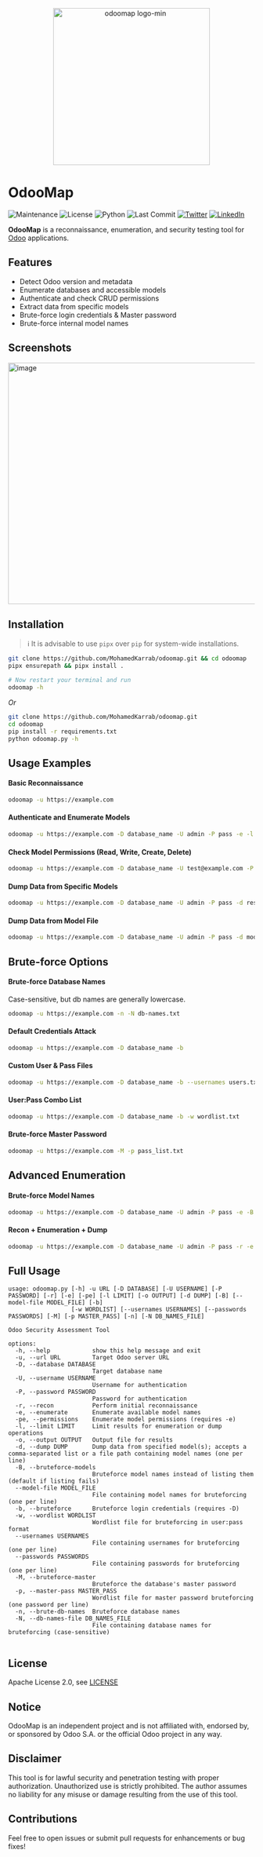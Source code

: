 <div align="center">
  <a><img width="320" height="320" alt="odoomap logo-min" src="https://github.com/user-attachments/assets/f55b8312-227e-4db8-82a6-300271758555" />
</a>
</div>

# OdooMap
![Maintenance](https://img.shields.io/badge/Maintained%3F-yes-green.svg)
![License](https://img.shields.io/badge/License-Apache_2.0-blue.svg)
![Python](https://img.shields.io/badge/Python-3.9-blue)
![Last Commit](https://img.shields.io/github/last-commit/MohamedKarrab/odoomap)
[![Twitter](https://img.shields.io/twitter/url/https/twitter.com/cloudposse.svg?style=social&label=%20%40_karrab)](https://x.com/_Karrab)
[![LinkedIn](https://img.shields.io/badge/-LinkedIn-black.svg?style=flat-square&logo=linkedin&colorB=555)](https://www.linkedin.com/in/mohamedkarrab/)


**OdooMap** is a reconnaissance, enumeration, and security testing tool for [Odoo](https://www.odoo.com/) applications.

## Features

- Detect Odoo version and metadata
- Enumerate databases and accessible models
- Authenticate and check CRUD permissions
- Extract data from specific models
- Brute-force login credentials & Master password
- Brute-force internal model names

## Screenshots

<img width="967" height="492" alt="image" src="https://github.com/user-attachments/assets/e95c3eee-a665-4690-a4dd-36f1c4d8dbe3" />

## Installation
> :information_source: It is advisable to use `pipx` over `pip` for system-wide installations.
```bash
git clone https://github.com/MohamedKarrab/odoomap.git && cd odoomap
pipx ensurepath && pipx install .

# Now restart your terminal and run
odoomap -h
```
*Or*
```bash
git clone https://github.com/MohamedKarrab/odoomap.git
cd odoomap
pip install -r requirements.txt
python odoomap.py -h
```

## Usage Examples

#### Basic Reconnaissance

```bash
odoomap -u https://example.com
```

#### Authenticate and Enumerate Models

```bash
odoomap -u https://example.com -D database_name -U admin -P pass -e -l 200 -o models.txt
```

#### Check Model Permissions (Read, Write, Create, Delete)

```bash
odoomap -u https://example.com -D database_name -U test@example.com -P pass -e -p -l 10
```

#### Dump Data from Specific Models

```bash
odoomap -u https://example.com -D database_name -U admin -P pass -d res.users,res.partner -o ./output.txt
```

#### Dump Data from Model File

```bash
odoomap -u https://example.com -D database_name -U admin -P pass -d models.txt -o ./dump
```


## Brute-force Options

#### Brute-force Database Names
Case-sensitive, but db names are generally lowercase.
```bash
odoomap -u https://example.com -n -N db-names.txt
```

#### Default Credentials Attack

```bash
odoomap -u https://example.com -D database_name -b
```

#### Custom User & Pass Files

```bash
odoomap -u https://example.com -D database_name -b --usernames users.txt --passwords passes.txt
```

#### User\:Pass Combo List

```bash
odoomap -u https://example.com -D database_name -b -w wordlist.txt
```

#### Brute-force Master Password

```bash
odoomap -u https://example.com -M -p pass_list.txt
```

## Advanced Enumeration

#### Brute-force Model Names

```bash
odoomap -u https://example.com -D database_name -U admin -P pass -e -B --model-file models.txt
```

#### Recon + Enumeration + Dump

```bash
odoomap -u https://example.com -D database_name -U admin -P pass -r -e -p -d res.users -o ./output
```


## Full Usage

```
usage: odoomap.py [-h] -u URL [-D DATABASE] [-U USERNAME] [-P PASSWORD] [-r] [-e] [-pe] [-l LIMIT] [-o OUTPUT] [-d DUMP] [-B] [--model-file MODEL_FILE] [-b]
                  [-w WORDLIST] [--usernames USERNAMES] [--passwords PASSWORDS] [-M] [-p MASTER_PASS] [-n] [-N DB_NAMES_FILE]

Odoo Security Assessment Tool

options:
  -h, --help            show this help message and exit
  -u, --url URL         Target Odoo server URL
  -D, --database DATABASE
                        Target database name
  -U, --username USERNAME
                        Username for authentication
  -P, --password PASSWORD
                        Password for authentication
  -r, --recon           Perform initial reconnaissance
  -e, --enumerate       Enumerate available model names
  -pe, --permissions    Enumerate model permissions (requires -e)
  -l, --limit LIMIT     Limit results for enumeration or dump operations
  -o, --output OUTPUT   Output file for results
  -d, --dump DUMP       Dump data from specified model(s); accepts a comma-separated list or a file path containing model names (one per line)
  -B, --bruteforce-models
                        Bruteforce model names instead of listing them (default if listing fails)
  --model-file MODEL_FILE
                        File containing model names for bruteforcing (one per line)
  -b, --bruteforce      Bruteforce login credentials (requires -D)
  -w, --wordlist WORDLIST
                        Wordlist file for bruteforcing in user:pass format
  --usernames USERNAMES
                        File containing usernames for bruteforcing (one per line)
  --passwords PASSWORDS
                        File containing passwords for bruteforcing (one per line)
  -M, --bruteforce-master
                        Bruteforce the database's master password
  -p, --master-pass MASTER_PASS
                        Wordlist file for master password bruteforcing (one password per line)
  -n, --brute-db-names  Bruteforce database names
  -N, --db-names-file DB_NAMES_FILE
                        File containing database names for bruteforcing (case-sensitive)
                        
```

## License

Apache License 2.0, see [LICENSE](https://github.com/MohamedKarrab/odoomap/blob/main/LICENSE)

## Notice
OdooMap is an independent project and is not affiliated with, endorsed by, or sponsored by Odoo S.A. or the official Odoo project in any way.

## Disclaimer

This tool is for lawful security and penetration testing with proper authorization. Unauthorized use is strictly prohibited. The author assumes no liability for any misuse or damage resulting from the use of this tool.

## Contributions

Feel free to open issues or submit pull requests for enhancements or bug fixes!
